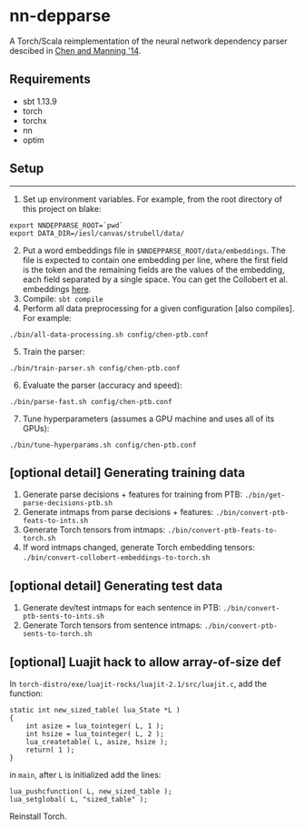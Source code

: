 nn-depparse
===========
A Torch/Scala reimplementation of the neural network dependency parser descibed in [Chen and Manning '14](http://cs.stanford.edu/people/danqi/papers/emnlp2014.pdf).

Requirements
------
- sbt 1.13.9
- torch
- torchx
- nn
- optim

Setup
------
------
1. Set up environment variables. For example, from the root directory of this project on blake:
  ```
  export NNDEPPARSE_ROOT=`pwd`
  export DATA_DIR=/iesl/canvas/strubell/data/
  ```

2. Put a word embeddings file in `$NNDEPPARSE_ROOT/data/embeddings`. The file is expected to contain one embedding per line,
 where the first field is the token and the remaining fields are the values of the embedding, each field separated by a single space.
 You can get the Collobert et al. embeddings [here](http://ronan.collobert.com/senna/download.html).
3. Compile: `sbt compile`
4. Perform all data preprocessing for a given configuration [also compiles]. For example:

  ```
  ./bin/all-data-processing.sh config/chen-ptb.conf
  ```
  
5. Train the parser:

  ```
  ./bin/train-parser.sh config/chen-ptb.conf
  ```
  
6. Evaluate the parser (accuracy and speed):
 
  ```
  ./bin/parse-fast.sh config/chen-ptb.conf
  ```
  
7. Tune hyperparameters (assumes a GPU machine and uses all of its GPUs):

  ```
  ./bin/tune-hyperparams.sh config/chen-ptb.conf
  ```


[optional detail] Generating training data
-------------
1. Generate parse decisions + features for training from PTB: `./bin/get-parse-decisions-ptb.sh`
2. Generate intmaps from parse decisions + features: `./bin/convert-ptb-feats-to-ints.sh`
3. Generate Torch tensors from intmaps: `./bin/convert-ptb-feats-to-torch.sh`
4. If word intmaps changed, generate Torch embedding tensors: `./bin/convert-collobert-embeddings-to-torch.sh`

[optional detail] Generating test data
-----------
1. Generate dev/test intmaps for each sentence in PTB: `./bin/convert-ptb-sents-to-ints.sh`
2. Generate Torch tensors from sentence intmaps: `./bin/convert-ptb-sents-to-torch.sh`

[optional] Luajit hack to allow array-of-size def
-----
In `torch-distro/exe/luajit-rocks/luajit-2.1/src/luajit.c`, add the function:

    static int new_sized_table( lua_State *L )
    {
        int asize = lua_tointeger( L, 1 );
        int hsize = lua_tointeger( L, 2 );
        lua_createtable( L, asize, hsize );
        return( 1 );
    }

in `main`, after `L` is initialized add the lines:

    lua_pushcfunction( L, new_sized_table );
    lua_setglobal( L, "sized_table" );

Reinstall Torch.


